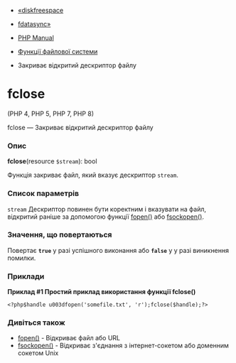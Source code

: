 - [«diskfreespace](function.diskfreespace.md)
- [fdatasync»](function.fdatasync.md)

- [PHP Manual](index.md)
- [Функції файлової системи](ref.filesystem.md)
- Закриває відкритий дескриптор файлу

# fclose

(PHP 4, PHP 5, PHP 7, PHP 8)

fclose — Закриває відкритий дескриптор файлу

### Опис

**fclose**(resource `$stream`): bool

Функція закриває файл, який вказує дескриптор `stream`.

### Список параметрів

`stream`
Дескриптор повинен бути коректним і вказувати на файл, відкритий раніше
за допомогою функції [fopen()](function.fopen.md) або
[fsockopen()](function.fsockopen.md).

### Значення, що повертаються

Повертає **`true`** у разі успішного виконання або **`false`** у
у разі виникнення помилки.

### Приклади

**Приклад #1 Простий приклад використання функції **fclose()****

` <?php$handle u003dfopen('somefile.txt', 'r');fclose($handle);?> `

### Дивіться також

- [fopen()](function.fopen.md) - Відкриває файл або URL
- [fsockopen()](function.fsockopen.md) - Відкриває з'єднання з
інтернет-сокетом або доменним сокетом Unix
